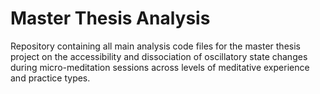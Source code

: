 # Master Thesis Analysis
Repository containing all main analysis code files for the master thesis project on the accessibility and dissociation of oscillatory state changes during micro-meditation sessions across levels of meditative experience and practice types.
